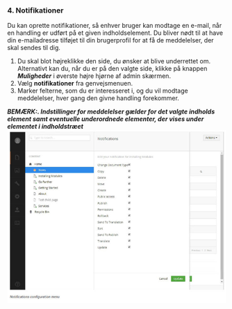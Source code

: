 ### 4. Notifikationer

Du kan oprette notifikationer, så enhver bruger kan modtage en e-mail, når en handling er udført på et given indholdselement. Du bliver nødt til at have din e-mailadresse tilføjet til din brugerprofil for at få de meddelelser, der skal sendes til dig.

1. Du skal blot højreklikke den side, du ønsker at blive underrettet om. Alternativt kan du, når du er på den valgte side, klikke på knappen ***Muligheder*** i øverste højre hjørne af admin skærmen.
2. Vælg **notifikationer** fra genvejsmenuen.
3. Marker felterne, som du er interesseret i, og du vil modtage meddelelser, hver gang den givne handling forekommer.

***BEMÆRK:. Indstillinger for meddelelser gælder for det valgte indholds element samt eventuelle underordnede elementer, der vises under elementet i indholdstræet***
![notifications.jpg](images/notifications.jpg)
